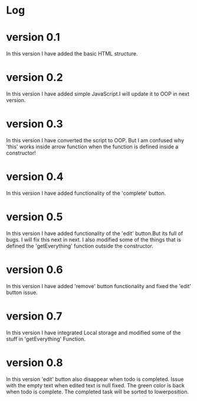 # Log
# version 0.1
In this version I have added the basic HTML structure.

# version 0.2
In this version I have added simple JavaScript.I will update it to 
OOP in next version.

# version 0.3
In this version I have converted the script to OOP. But I am confused why 'this' 
works inside arrow function when the function is defined inside a constructor!

# version 0.4
In this version I have added functionality of the 'complete' button.

# version 0.5
In this version I have added functionality of the 'edit' button.But its full of bugs.
I will fix this next in next. I also modified some of the things that is defined the 
'getEverything' function outside the constructor.

# version 0.6
In this version I have added 'remove' button functionality and fixed the 'edit' button issue.

# version 0.7
In this version I have integrated Local storage and modified some of the stuff in 'getEverything' Function.

# version 0.8
In this version 'edit' button also disappear when todo is completed. Issue with the empty text when edited text is null fixed. The green color is back when todo is complete. The completed task will be sorted to lowerposition.